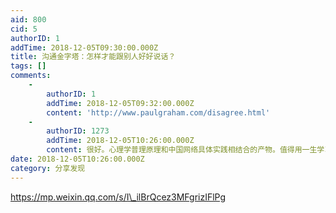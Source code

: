 ```yaml
---
aid: 800
cid: 5
authorID: 1
addTime: 2018-12-05T09:30:00.000Z
title: 沟通金字塔：怎样才能跟别人好好说话？
tags: []
comments:
    -
        authorID: 1
        addTime: 2018-12-05T09:32:00.000Z
        content: 'http://www.paulgraham.com/disagree.html'
    -
        authorID: 1273
        addTime: 2018-12-05T10:26:00.000Z
        content: 很好。心理学普理原理和中国网络具体实践相结合的产物。值得用一生学习实践。
date: 2018-12-05T10:26:00.000Z
category: 分享发现
---
```


https://mp.weixin.qq.com/s/I\_ilBrQcez3MFgrizIFlPg
